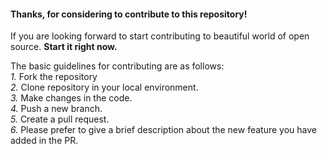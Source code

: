 #### Thanks, for considering to contribute to this repository! 
If you are looking forward to start contributing to beautiful world of open source. 
**Start it right now.**

The basic guidelines for contributing are as follows:  
*1.* Fork the repository  
*2.* Clone repository in your local environment.  
*3.* Make changes in the code.  
*4.* Push a new branch.  
*5.* Create a pull request.  
*6.* Please prefer to give a brief description about the new feature you have added in the PR.  

